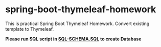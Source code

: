 # spring-boot-thymeleaf-homework
This is practical Spring Boot Thymeleaf Homework. Convert existing template to Thymeleaf.

**Please run SQL script in [SQL-SCHEMA.SQL](https://github.com/thearasengkh/spring-boot-thymeleaf-homework/blob/master/SQL-SCHEMA.SQL) to create Database**
